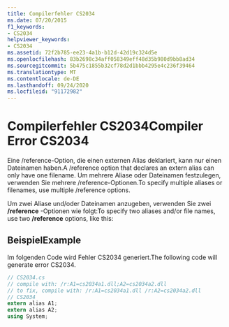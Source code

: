 ```yaml
---
title: Compilerfehler CS2034
ms.date: 07/20/2015
f1_keywords:
- CS2034
helpviewer_keywords:
- CS2034
ms.assetid: 72f2b785-ee23-4a1b-b12d-42d19c324d5e
ms.openlocfilehash: 83b2698c34aff058349eff48d35b980d9bb8ad34
ms.sourcegitcommit: 5b475c1855b32cf78d2d1bbb4295e4c236f39464
ms.translationtype: MT
ms.contentlocale: de-DE
ms.lasthandoff: 09/24/2020
ms.locfileid: "91172982"
---
```

# <a name="compiler-error-cs2034"></a><span data-ttu-id="b9687-102">Compilerfehler CS2034</span><span class="sxs-lookup"><span data-stu-id="b9687-102">Compiler Error CS2034</span></span>

<span data-ttu-id="b9687-103">Eine /reference-Option, die einen externen Alias deklariert, kann nur einen Dateinamen haben.</span><span class="sxs-lookup"><span data-stu-id="b9687-103">A /reference option that declares an extern alias can only have one filename.</span></span> <span data-ttu-id="b9687-104">Um mehrere Aliase oder Dateinamen festzulegen, verwenden Sie mehrere /reference-Optionen.</span><span class="sxs-lookup"><span data-stu-id="b9687-104">To specify multiple aliases or filenames, use multiple /reference options.</span></span>  
  
 <span data-ttu-id="b9687-105">Um zwei Aliase und/oder Dateinamen anzugeben, verwenden Sie zwei **/reference** -Optionen wie folgt:</span><span class="sxs-lookup"><span data-stu-id="b9687-105">To specify two aliases and/or file names, use two **/reference** options, like this:</span></span>  
  
## <a name="example"></a><span data-ttu-id="b9687-106">Beispiel</span><span class="sxs-lookup"><span data-stu-id="b9687-106">Example</span></span>  

 <span data-ttu-id="b9687-107">Im folgenden Code wird Fehler CS2034 generiert.</span><span class="sxs-lookup"><span data-stu-id="b9687-107">The following code will generate error CS2034.</span></span>  
  
```csharp  
// CS2034.cs  
// compile with: /r:A1=cs2034a1.dll;A2=cs2034a2.dll  
// to fix, compile with: /r:A1=cs2034a1.dll /r:A2=cs2034a2.dll  
// CS2034  
extern alias A1;  
extern alias A2;  
using System;  
```
